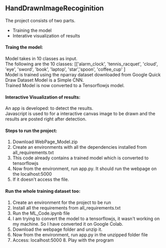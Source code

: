 ## HandDrawnImageRecoginition
The project consists of two parts.  
- Training the model 
- Interative visualization of results  

#### Traing the model: 
Model takes in 10 classes as input.  
The following are the 10 classes: 
[['alarm_clock', 'tennis_racquet', 'cloud', 'eye', 'sword', 'book', 'laptop', 'star','spoon', 'coffee_cup' ]  
Model is trained using the nparray dataset downloaded from Google Quick Draw Dataset Model is a Simple CNN.  
Trained Model is now converted to a Tensorflowjs model. 

#### Interactive Visualization of results:
An app is developed: to detect the results.  
Javascript is used to for a interactive canvas image to be drawn and the results are posted right after detection.   

#### Steps to run the project:  
1. Download WebPage_Model.zip 
2. Create an environments with all the dependencies installed from all_requirements.txt 
3. This code already contains a trained model which is converted to tensorflowjs 
4. Now from the environment, run app.py. It should run the webpage on the localhost:5000 
5. If it doesn't access the file.    

#### Run the whole training dataset too:  
1. Create an environment for the project to be run 
2. Install all the requirements from all_requirements.txt 
3. Run the ML_Code.ipynb file 
4. I am trying to convert the model to a tensorflowjs, it wasn't working on my machine. So I have converted it on Google Colab. 
5. Download the webpage folder and unzip it. 
6. Now from the environment, run app.py in the unzipped folder file  
7. Access: localhost:5000 8. 
Play with the program

